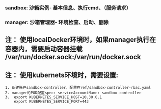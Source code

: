 
### sandbox: 沙箱实例- 基本信息、执行cmd、（服务请求）


### manager: 沙箱管理器- 环境检查、启动、删除

## 注： 使用localDocker环境时，如果manager执行在容器内，需要启动容器挂载 /var/run/docker.sock:/var/run/docker.sock
## 注： 使用kubernets环境时，需要设置:
    1. 新建账户sandbox-controller，配置在ref/sandbox-controller-rbac.yaml
    2. manager的POD配置spec: serviceAccountName: sandbox-controller
    3.  export KUBERNETES_SERVICE_HOST=10.30.0.1
        export KUBERNETES_SERVICE_PORT=443